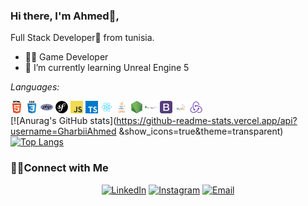 ### Hi there, I'm Ahmed👦,
Full Stack Developer🎯 from tunisia.

- 👨‍💻 Game Developer 
- 🌱 I’m currently learning  Unreal Engine 5 



*Languages:*  

<code><img height="20" src="https://raw.githubusercontent.com/github/explore/80688e429a7d4ef2fca1e82350fe8e3517d3494d/topics/html/html.png"></code>
<code><img height="20" src="https://raw.githubusercontent.com/github/explore/80688e429a7d4ef2fca1e82350fe8e3517d3494d/topics/css/css.png"></code>
<code><img height="20" src="https://raw.githubusercontent.com/github/explore/80688e429a7d4ef2fca1e82350fe8e3517d3494d/topics/php/php.png"></code>
<code><img height="20" src="https://raw.githubusercontent.com/github/explore/80688e429a7d4ef2fca1e82350fe8e3517d3494d/topics/symfony/symfony.png"></code>
<code><img height="20" src="https://raw.githubusercontent.com/github/explore/80688e429a7d4ef2fca1e82350fe8e3517d3494d/topics/javascript/javascript.png"></code>
<code><img height="20" src="https://raw.githubusercontent.com/github/explore/80688e429a7d4ef2fca1e82350fe8e3517d3494d/topics/typescript/typescript.png"></code>
<code><img height="20" src="https://raw.githubusercontent.com/github/explore/80688e429a7d4ef2fca1e82350fe8e3517d3494d/topics/react/react.png"></code>
<code><img height="20" src="https://raw.githubusercontent.com/github/explore/80688e429a7d4ef2fca1e82350fe8e3517d3494d/topics/java/java.png"></code>
<code><img height="20" src="https://raw.githubusercontent.com/github/explore/80688e429a7d4ef2fca1e82350fe8e3517d3494d/topics/nodejs/nodejs.png"></code>
<code><img height="20" src="https://raw.githubusercontent.com/github/explore/80688e429a7d4ef2fca1e82350fe8e3517d3494d/topics/mongodb/mongodb.png"></code>
<code><img height="20" src="https://raw.githubusercontent.com/github/explore/80688e429a7d4ef2fca1e82350fe8e3517d3494d/topics/bootstrap/bootstrap.png"></code>
<code><img height="20" src="https://raw.githubusercontent.com/github/explore/80688e429a7d4ef2fca1e82350fe8e3517d3494d/topics/mysql/mysql.png"></code>
<code><img height="20" src="https://raw.githubusercontent.com/github/explore/80688e429a7d4ef2fca1e82350fe8e3517d3494d/topics/redux/redux.png"></code>
<br/>
[![Anurag's GitHub stats](https://github-readme-stats.vercel.app/api?username=GharbiiAhmed &show_icons=true&theme=transparent)
<br/>
[![Top Langs](https://github-readme-stats.vercel.app/api/top-langs/?username=GharbiiAhmed )](https://github.com/anuraghazra/github-readme-stats)


<h3> 🤝🏻Connect with Me </h3>

<p align="center">
<a href="https://www.linkedin.com/in/ahmed-gharbi-48b68724b/"><img alt="LinkedIn" src="https://img.shields.io/badge/LinkedIn-ahmed-%20gharbi-blue?style=flat-square&logo=linkedin"></a>
<a href="https://www.instagram.com/_ahmed_gharbi_/"><img alt="Instagram" src="https://img.shields.io/badge/Instagram-_ahmed_gharbi_-blue?style=flat-square&logo=instagram"></a>
<a href="mailto:gharbi.ahmed@esprit.tn"><img alt="Email" src="https://img.shields.io/badge/Email-gharbi.ahmed@esprit.tn-blue?style=flat-square&logo=gmail"></a>
